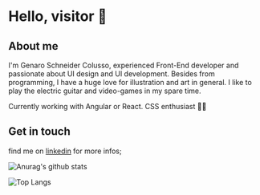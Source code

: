 #   Hello, visitor 👋 

## About me
 I'm Genaro Schneider Colusso, experienced Front-End developer and passionate about UI design and UI development. Besides from  programming, I have a huge love for illustration and art in general. I like to play the electric guitar and video-games in my spare time.
 
 Currently working with Angular or React. CSS enthusiast 🐱‍👤

 
## Get in touch
find me on [linkedin](https://www.linkedin.com/in/genarocolusso) for more infos;

 
 
 
![Anurag's github stats](https://github-readme-stats.vercel.app/api?username=genarocolusso&theme=dracula&show_icons=true&layout=compact)

![Top Langs](https://github-readme-stats.vercel.app/api/top-langs/?username=genarocolusso&theme=dracula&show_icons=true&layout=compact)
